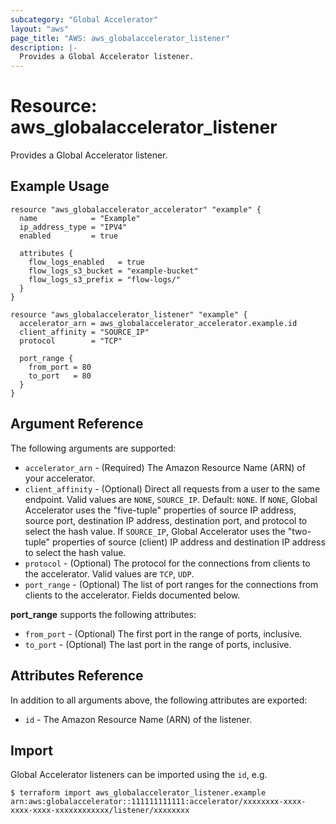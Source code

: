 ```yaml
---
subcategory: "Global Accelerator"
layout: "aws"
page_title: "AWS: aws_globalaccelerator_listener"
description: |-
  Provides a Global Accelerator listener.
---
```


# Resource: aws_globalaccelerator_listener

Provides a Global Accelerator listener.

## Example Usage

```hcl
resource "aws_globalaccelerator_accelerator" "example" {
  name            = "Example"
  ip_address_type = "IPV4"
  enabled         = true

  attributes {
    flow_logs_enabled   = true
    flow_logs_s3_bucket = "example-bucket"
    flow_logs_s3_prefix = "flow-logs/"
  }
}

resource "aws_globalaccelerator_listener" "example" {
  accelerator_arn = aws_globalaccelerator_accelerator.example.id
  client_affinity = "SOURCE_IP"
  protocol        = "TCP"

  port_range {
    from_port = 80
    to_port   = 80
  }
}
```

## Argument Reference

The following arguments are supported:

* `accelerator_arn` - (Required) The Amazon Resource Name (ARN) of your accelerator.
* `client_affinity` - (Optional) Direct all requests from a user to the same endpoint. Valid values are `NONE`, `SOURCE_IP`. Default: `NONE`. If `NONE`, Global Accelerator uses the "five-tuple" properties of source IP address, source port, destination IP address, destination port, and protocol to select the hash value. If `SOURCE_IP`, Global Accelerator uses the "two-tuple" properties of source (client) IP address and destination IP address to select the hash value.
* `protocol` - (Optional) The protocol for the connections from clients to the accelerator. Valid values are `TCP`, `UDP`.
* `port_range` - (Optional) The list of port ranges for the connections from clients to the accelerator. Fields documented below.

**port_range** supports the following attributes:

* `from_port` - (Optional) The first port in the range of ports, inclusive.
* `to_port` - (Optional) The last port in the range of ports, inclusive.

## Attributes Reference

In addition to all arguments above, the following attributes are exported:

* `id` - The Amazon Resource Name (ARN) of the listener.

## Import

Global Accelerator listeners can be imported using the `id`, e.g.

```
$ terraform import aws_globalaccelerator_listener.example arn:aws:globalaccelerator::111111111111:accelerator/xxxxxxxx-xxxx-xxxx-xxxx-xxxxxxxxxxxx/listener/xxxxxxxx
```
